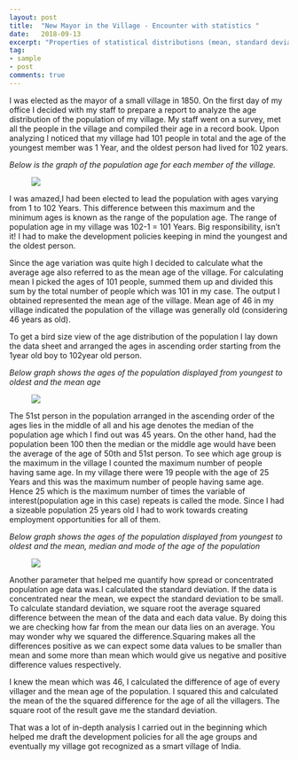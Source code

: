 ```yaml
---
layout: post
title:  "New Mayor in the Village - Encounter with statistics "
date:   2018-09-13
excerpt: "Properties of statistical distributions (mean, standard deviation, median, mode)"
tag:
- sample
- post
comments: true
---
```

I was elected as the mayor of a small village in 1850. On the first day of my office I decided with my staff to prepare a report to analyze the age distribution of the population of my village.  My staff went on a survey, met all the people in the village and compiled their age in a record book. Upon analyzing I noticed that my village had 101 people in total and the age of the youngest member was 1 Year, and the oldest person had lived for 102 years.

*Below is the graph of the population age for each member of the village.*

<figure>
	<a href="https://raw.githubusercontent.com/Birinder1469/Moon/master/imgs/Population_dist.PNG"><img src="https://raw.githubusercontent.com/Birinder1469/Moon/master/imgs/Population_dist.PNG"></a>
	
</figure>

I was amazed,I had been elected to lead the population with ages varying from 1 to 102 Years. This difference between this maximum and the minimum ages is known as the range of the population age. The range of population age in my village was 102-1 = 101 Years. Big responsibility, isn’t it! I had to make the development policies keeping in mind the youngest and the oldest person.

Since the age variation was quite high I decided to calculate what the average age also referred to as the mean age of the village. For calculating mean I picked the ages of 101 people, summed them up and divided this sum by the total number of people which was 101 in my case. The output I obtained represented the mean age of the village. Mean age of 46 in my village indicated the population of the village was generally old (considering 46 years as old). 

To get a bird size view of the age distribution of the population I lay down the data sheet and arranged the ages in ascending order starting from the 1year old boy to 102year old person. 

*Below graph shows the ages of the population displayed from youngest to oldest and the mean age*

<figure>
	<a href="https://raw.githubusercontent.com/Birinder1469/Moon/master/imgs/mean.PNG"><img src="https://raw.githubusercontent.com/Birinder1469/Moon/master/imgs/mean.PNG"></a>
	
</figure>

The 51st person in the population arranged in the ascending order of the ages lies in the middle of all and his age denotes the median of the population age which I find out was 45 years. On the other hand, had the population been 100 then the median or the middle age would have been the average of the age of 50th and 51st person.
To see which age group is the maximum in the village I counted the maximum number of people having same age. In my village there were 19 people with the age of 25 Years and this was the maximum number of people having same age. Hence 25 which is the maximum number of times the variable of interest(population age in this case) repeats is called the mode. Since I had a sizeable population 25 years old I had to work towards creating employment opportunities for all of them.

*Below graph shows the ages of the population displayed from youngest to oldest and the mean, median and mode of the age of the population*

<figure>
	<a href="https://raw.githubusercontent.com/Birinder1469/Moon/master/imgs/Mean_Median_Mode.PNG"><img src="https://raw.githubusercontent.com/Birinder1469/Moon/master/imgs/Mean_Median_Mode.PNG"></a>
	
</figure>

Another parameter that helped me quantify how spread or concentrated population age data was.I calculated the standard deviation. If the data is concentrated near the mean, we expect the standard deviation to be small. To calculate standard deviation, we square root the average squared difference between the mean of the data and each data value. By doing this we are checking how far from the mean our data lies on an average. You may wonder why we squared the difference.Squaring makes all the differences positive as we can expect some data values to be smaller than mean and some more than mean which would give us negative and positive difference values respectively.

I knew the mean which was 46, I calculated the difference of age of every villager and the mean age of the population. I squared this and calculated the mean of the the squared difference for the age of all the villagers. The square root of the result gave me the standard deviation.

That was a lot of in-depth analysis I carried out in the beginning which helped me draft the development policies for all the age groups and eventually my village got recognized as a smart village of India.

